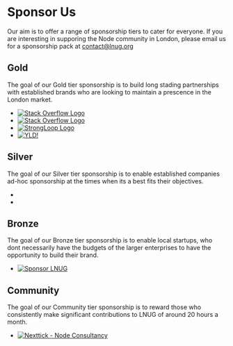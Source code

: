 # Sponsor Us
Our aim is to offer a range of sponsorship tiers to cater for everyone. If you are interesting in supporing the Node community in London, please email us for a sponsorship pack at contact@lnug.org

## Gold
The goal of our Gold tier sponsorship is to build long stading partnerships with established brands who are looking to maintain a prescence in the London market.

<ul class="gold-sponsor">
  <li>
    <a href="https://stackoverflow.com/" target="_blank" title="Stackoverflow, venue hosts for LNUG meetups">
    <img src="/images/sponsors/stackoverflow.jpg" class="lnug-sponsor-logo lnug-sponsor-logo-gold" alt="Stack Overflow Logo">
    </a>
  </li>
  <li>
    <a href="https://stackoverflow.com/" target="_blank" title="Stackoverflow, venue hosts for LNUG meetups">
      <img src="/images/sponsors/stackoverflow.jpg" class="lnug-sponsor-logo lnug-sponsor-logo-gold" alt="Stack Overflow Logo">
    </a>
  </li>
  <li>
    <a href="https://strongloop.com/" target="_blank" title="StrongLoop homepage, proud sponsor of LNUG">
      <img src="/images/sponsors/strongloop.png" class="lnug-sponsor-logo lnug-sponsor-logo-gold" alt="StrongLoop Logo">
    </a>
  </li>
  <li>
    <a href="http://yld.io" target="_blank" title="YLD!">
      <img src="/images/sponsors/yld.jpg" class="lnug-sponsor-logo lnug-sponsor-logo-gold" alt="YLD!">
    </a>
  </li>
</ul>

## Silver
The goal of our Silver tier sponsorship is to enable established companies ad-hoc sponsorship at the times when its a best fits their objectives.

<ul class="silver-sponsor">
  <li>
  </li>
  <li>
  </li>
</ul>

## Bronze
The goal of our Bronze tier sponsorship is to enable local startups, who dont necessarily have the budgets of the larger enterprises to have the opportunity to build their brand.

<ul class="bronze-sponsor">
  <li>
  <a href="mailto:contact@lnug.org?subject=LNUG%20Sponsorship" target="_blank" title="Sponsor LNUG">
    <img src="/images/sponsors/placeholder.png" class="lnug-sponsor-logo lnug-sponsor-logo-community" alt="Sponsor LNUG">
  </a>
  </li>
</ul>

## Community
The goal of our Community tier sponsorship is to reward those who consistently make significant contributions to LNUG of around 20 hours a month.

<ul class="community-sponsor">
  <li>
    <a href="http://nexttick.io" target="_blank" title="Nexttick homepage, proud sponsor of LNUG">
      <img src="/images/sponsors/public/nexttick.jpg" class="lnug-sponsor-logo lnug-sponsor-logo-community" alt="Nexttick - Node Consultancy">
    </a>
  </li>
</ul>
